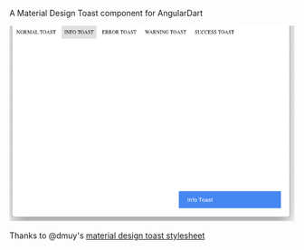 A Material Design Toast component for AngularDart

![screenshot](https://raw.githubusercontent.com/apptreesoftware/md_toast/master/doc/screenshot.png)

Thanks to @dmuy's [material design toast stylesheet](https://github.com/dmuy/Material-Toast)
